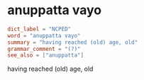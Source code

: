 # anuppatta vayo

``` toml
dict_label = "NCPED"
word = "anuppatta vayo"
summary = "having reached (old) age, old"
grammar_comment = "(?)"
see_also = ["anuppatta"]
```

having reached (old) age, old

